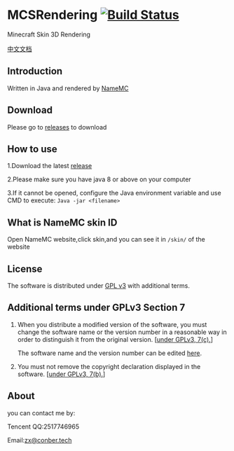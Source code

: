 # MCSRendering [![Build Status](https://ci.huangyuhui.net/job/HMCL/badge/icon?.svg)](https://github.com/GDConber/MCSRendering/releases)
Minecraft Skin 3D Rendering

[中文文档](https://github.com/GDConber/MCSRendering/blob/master/README_cn.md)

## Introduction
Written in Java and rendered by [NameMC](https://namemc.com/)

## Download
Please go to [releases](https://github.com/GDConber/MCSRendering/releases) to download

## How to use
1.Download the latest [release](https://github.com/GDConber/MCSRendering/releases)

2.Please make sure you have java 8 or above on your computer

3.If it cannot be opened, configure the Java environment variable and use CMD to execute: `Java -jar <filename>`

## What is NameMC skin ID
Open NameMC website,click skin,and you can see it in `/skin/` of the website
   
## License
The software is distributed under [GPL v3](https://www.gnu.org/licenses/gpl-3.0.html) with additional terms.
## Additional terms under GPLv3 Section 7
1. When you distribute a modified version of the software, you must change the software name or the version number in a reasonable way in order to distinguish it from the original version. \[[under GPLv3, 7(c).](https://github.com/huanghongxun/HMCL/blob/11820e31a85d8989e41d97476712b07e7094b190/LICENSE#L372-L374)\]

   The software name and the version number can be edited [here](https://github.com/huanghongxun/HMCL/blob/11820e31a85d8989e41d97476712b07e7094b190/HMCL/src/main/java/org/jackhuang/hmcl/Metadata.java#L31-L32).

2. You must not remove the copyright declaration displayed in the software. \[[under GPLv3, 7(b).](https://github.com/huanghongxun/HMCL/blob/11820e31a85d8989e41d97476712b07e7094b190/LICENSE#L368-L370)\]

## About
you can contact me by:

Tencent QQ:2517746965

Email:zx@conber.tech
